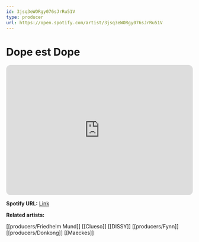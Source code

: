 ```yaml
---
id: 3jsq3eWORgy076sJrRu51V
type: producer
url: https://open.spotify.com/artist/3jsq3eWORgy076sJrRu51V
---
```

# Dope est Dope

<iframe style="border-radius:12px" src="https://open.spotify.com/embed/artist/3jsq3eWORgy076sJrRu51V" width="100%" height="352" frameBorder="0" allowfullscreen="" allow="autoplay; clipboard-write; encrypted-media; fullscreen; picture-in-picture" loading="lazy"></iframe>

**Spotify URL:** [Link](https://open.spotify.com/artist/3jsq3eWORgy076sJrRu51V)

**Related artists:**

[[producers/Friedhelm Mund]]
[[Clueso]]
[[DISSY]]
[[producers/Fynn]]
[[producers/Donkong]]
[[Maeckes]]
